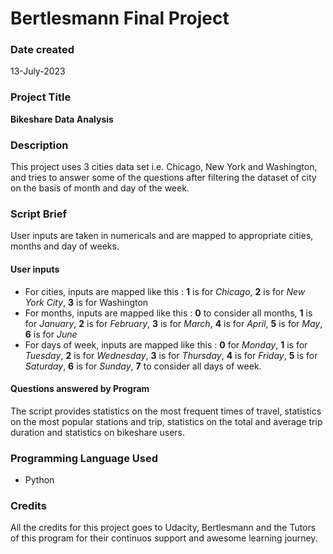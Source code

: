 # Bertlesmann Final Project
### Date created
13-July-2023

### Project Title
**Bikeshare Data Analysis**

### Description
This project uses 3 cities data set i.e. Chicago, New York and Washington, and tries to answer some of the questions after filtering the dataset of city on the basis of month and day of the week.

### Script Brief
User inputs are taken in numericals and are mapped to appropriate cities, months and day of weeks.

#### User inputs
- For cities, inputs are mapped like this : **1** is for *Chicago*, **2** is for *New York City*, **3** is for Washington
- For months, inputs are mapped like this : **0** to consider all months, **1** is for *January*, **2** is for *February*, **3** is for *March*, **4** is for *April*, **5** is for *May*, **6** is for *June*
- For days of week, inputs are mapped like this : **0** for *Monday*, **1** is for *Tuesday*, **2** is for *Wednesday*, **3** is for *Thursday*, **4** is for *Friday*, **5** is for *Saturday*, **6** is for *Sunday*, **7** to consider all days of week.

#### Questions answered by Program
The script provides statistics on the most frequent times of travel, statistics on the most popular stations and trip, statistics on the total and average trip duration and statistics on bikeshare users.

### Programming Language Used
- Python

### Credits
All the credits for this project goes to Udacity, Bertlesmann and the Tutors of this program for their continuos support and awesome learning journey.